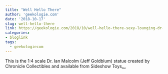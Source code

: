 ```yaml
---
title: "Well Hello There"
author: 'geekologie.com'
date: '2018-10-17'
slug: well-hello-there
link: https://geekologie.com/2018/10/well-hello-there-sexy-lounging-dr-ian-ma.php
categories:
- bloglink
tags:
  - geekologiecom
---
```


This is the 1:4 scale Dr. Ian Malcolm (Jeff Goldblum) statue created by Chronicle Collectibles and available from Sideshow Toys[... <i class="fas fa-external-link-alt"></i>](https://geekologie.com/2018/10/well-hello-there-sexy-lounging-dr-ian-ma.php)


